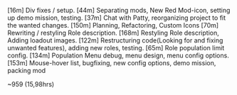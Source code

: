 [16m]  Div fixes / setup.
[44m]  Separating mods, New Red Mod-icon, setting up demo mission, testing.
[37m]  Chat with Patty, reorganizing project to fit the wanted changes.
[150m] Planning, Refactoring, Custom Icons
[70m]  Rewriting / restyling Role description.
[168m] Restyling Role description, Adding loadout images.
[122m] Restructuring code(Looking for and fixing unwanted features), adding new roles, testing.
[65m]  Role population limit config.
[134m] Population Menu debug, menu design, menu config options.
[153m] Mouse-hover list, bugfixing, new config options, demo mission, packing mod

~959 (15,98hrs)
